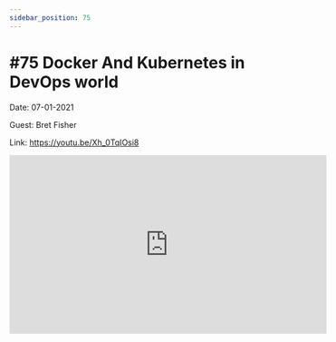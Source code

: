 ```yaml
---
sidebar_position: 75
---
```


# #75 Docker And Kubernetes in DevOps world

Date: 07-01-2021

Guest: Bret Fisher

Link: https://youtu.be/Xh_0TqIOsi8

<iframe width="560" height="315" src="https://www.youtube.com/embed/Xh_0TqIOsi8" title="YouTube video player" frameborder="0" allow="accelerometer; autoplay; clipboard-write; encrypted-media; gyroscope; picture-in-picture; web-share" allowfullscreen></iframe>